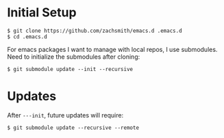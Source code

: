 # Initial Setup

``` shell
$ git clone https://github.com/zachsmith/emacs.d .emacs.d
$ cd .emacs.d
```

For emacs packages I want to manage with local repos, I use submodules.
Need to initialize the submodules after cloning:

``` shell
$ git submodule update --init --recursive
```

# Updates

After `---init`, future updates will require:

``` shell
$ git submodule update --recursive --remote
```

